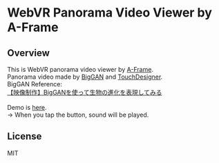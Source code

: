 # WebVR Panorama Video Viewer by A-Frame
## Overview
This is WebVR panorama video viewer by [A-Frame](https://aframe.io/).
<br>
Panorama video made by [BigGAN](https://deepmind.com/research/open-source/biggan) and [TouchDesigner](https://derivative.ca/).
<br>
BigGAN Reference:
<br>
[【映像制作】BigGANを使って生物の進化を表現してみる](https://note.com/thedesignium/n/n3f8e73c2893e)
<br>
<br>
Demo is [here](https://followthedarkside.github.io/webvr-aframe-panorama-video/).
<br>
-> When you tap the button, sound will be played.

## License
MIT